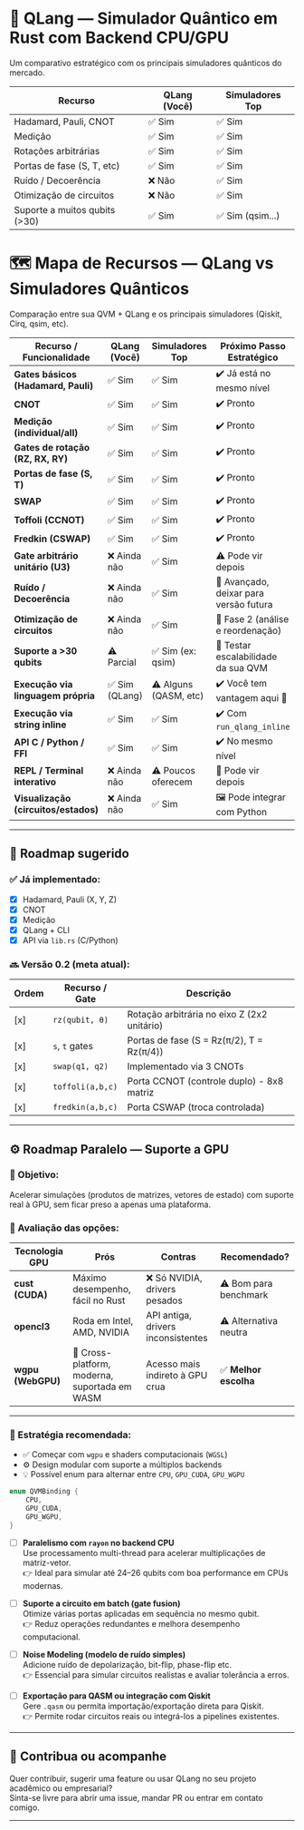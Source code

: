 # 🧠 QLang — Simulador Quântico em Rust com Backend CPU/GPU

Um comparativo estratégico com os principais simuladores quânticos do mercado.

| Recurso                       | QLang (Você) | Simuladores Top  |
| ----------------------------- | ------------ | ---------------- |
| Hadamard, Pauli, CNOT         | ✅ Sim       | ✅ Sim           |
| Medição                       | ✅ Sim       | ✅ Sim           |
| Rotações arbitrárias          | ✅ Sim       | ✅ Sim           |
| Portas de fase (S, T, etc)    | ✅ Sim       | ✅ Sim           |
| Ruído / Decoerência           | ❌ Não       | ✅ Sim           |
| Otimização de circuitos       | ❌ Não       | ✅ Sim           |
| Suporte a muitos qubits (>30) | ✅ Sim       | ✅ Sim (qsim...) |

# 🗺️ Mapa de Recursos — QLang vs Simuladores Quânticos

Comparação entre sua QVM + QLang e os principais simuladores (Qiskit, Cirq, qsim, etc).

| Recurso / Funcionalidade             | QLang (Você)   | Simuladores Top       | Próximo Passo Estratégico              |
| ------------------------------------ | -------------- | --------------------- | -------------------------------------- |
| **Gates básicos (Hadamard, Pauli)**  | ✅ Sim         | ✅ Sim                | ✔️ Já está no mesmo nível              |
| **CNOT**                             | ✅ Sim         | ✅ Sim                | ✔️ Pronto                              |
| **Medição (individual/all)**         | ✅ Sim         | ✅ Sim                | ✔️ Pronto                              |
| **Gates de rotação (RZ, RX, RY)**    | ✅ Sim         | ✅ Sim                | ✔️ Pronto                              |
| **Portas de fase (S, T)**            | ✅ Sim         | ✅ Sim                | ✔️ Pronto                              |
| **SWAP**                             | ✅ Sim         | ✅ Sim                | ✔️ Pronto                              |
| **Toffoli (CCNOT)**                  | ✅ Sim         | ✅ Sim                | ✔️ Pronto                              |
| **Fredkin (CSWAP)**                  | ✅ Sim         | ✅ Sim                | ✔️ Pronto                              |
| **Gate arbitrário unitário (U3)**    | ❌ Ainda não   | ✅ Sim                | ⚠️ Pode vir depois                     |
| **Ruído / Decoerência**              | ❌ Ainda não   | ✅ Sim                | 🚧 Avançado, deixar para versão futura |
| **Otimização de circuitos**          | ❌ Ainda não   | ✅ Sim                | 🧠 Fase 2 (análise e reordenação)      |
| **Suporte a >30 qubits**             | ⚠️ Parcial     | ✅ Sim (ex: qsim)     | 🔬 Testar escalabilidade da sua QVM    |
| **Execução via linguagem própria**   | ✅ Sim (QLang) | ⚠️ Alguns (QASM, etc) | ✔️ Você tem vantagem aqui 💎           |
| **Execução via string inline**       | ✅ Sim         | ✅ Sim                | ✔️ Com `run_qlang_inline`              |
| **API C / Python / FFI**             | ✅ Sim         | ✅ Sim                | ✔️ No mesmo nível                      |
| **REPL / Terminal interativo**       | ❌ Ainda não   | ⚠️ Poucos oferecem    | 🧪 Pode vir depois                     |
| **Visualização (circuitos/estados)** | ❌ Ainda não   | ✅ Sim                | 🖼️ Pode integrar com Python            |

---

## 🎯 Roadmap sugerido

### ✅ Já implementado:

- [x] Hadamard, Pauli (X, Y, Z)
- [x] CNOT
- [x] Medição
- [x] QLang + CLI
- [x] API via `lib.rs` (C/Python)

### 🔜 Versão 0.2 (meta atual):

| Ordem | Recurso / Gate   | Descrição                                   |
| ----- | ---------------- | ------------------------------------------- |
| [x]   | `rz(qubit, θ)`   | Rotação arbitrária no eixo Z (2x2 unitário) |
| [x]   | `s`, `t` gates   | Portas de fase (S = Rz(π/2), T = Rz(π/4))   |
| [x]   | `swap(q1, q2)`   | Implementado via 3 CNOTs                    |
| [x]   | `toffoli(a,b,c)` | Porta CCNOT (controle duplo) - 8x8 matriz   |
| [x]   | `fredkin(a,b,c)` | Porta CSWAP (troca controlada)              |

---

## ⚙️ Roadmap Paralelo — Suporte a GPU

### 🎯 Objetivo:

Acelerar simulações (produtos de matrizes, vetores de estado) com suporte real à GPU, sem ficar preso a apenas uma plataforma.

### 🧠 Avaliação das opções:

| Tecnologia GPU    | Prós                                          | Contras                            | Recomendado?          |
| ----------------- | --------------------------------------------- | ---------------------------------- | --------------------- |
| **cust (CUDA)**   | Máximo desempenho, fácil no Rust              | ❌ Só NVIDIA, drivers pesados      | ⚠️ Bom para benchmark |
| **opencl3**       | Roda em Intel, AMD, NVIDIA                    | API antiga, drivers inconsistentes | ⚠️ Alternativa neutra |
| **wgpu (WebGPU)** | 🚀 Cross-platform, moderna, suportada em WASM | Acesso mais indireto à GPU crua    | ✅ **Melhor escolha** |

---

### 🚀 Estratégia recomendada:

- ✅ Começar com `wgpu` e shaders computacionais (`WGSL`)
- ⚙️ Design modular com suporte a múltiplos backends
- 💡 Possível enum para alternar entre `CPU`, `GPU_CUDA`, `GPU_WGPU`

```rust
enum QVMBinding {
    CPU,
    GPU_CUDA,
    GPU_WGPU,
}
```

- [ ] **Paralelismo com `rayon` no backend CPU**  
       Use processamento multi-thread para acelerar multiplicações de matriz-vetor.  
       👉 Ideal para simular até 24–26 qubits com boa performance em CPUs modernas.

- [ ] **Suporte a circuito em batch (gate fusion)**  
       Otimize várias portas aplicadas em sequência no mesmo qubit.  
       👉 Reduz operações redundantes e melhora desempenho computacional.

- [ ] **Noise Modeling (modelo de ruído simples)**  
       Adicione ruído de depolarização, bit-flip, phase-flip etc.  
       👉 Essencial para simular circuitos realistas e avaliar tolerância a erros.

- [ ] **Exportação para QASM ou integração com Qiskit**  
       Gere `.qasm` ou permita importação/exportação direta para Qiskit.  
       👉 Permite rodar circuitos reais ou integrá-los a pipelines existentes.

---

## 🤝 Contribua ou acompanhe

Quer contribuir, sugerir uma feature ou usar QLang no seu projeto acadêmico ou empresarial?  
Sinta-se livre para abrir uma issue, mandar PR ou entrar em contato comigo.

---
